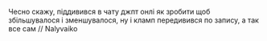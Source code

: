 Чесно скажу, піддивився в чату джпт онлі як зробити щоб збільшувалося і зменшувалося, ну і кламп передивився по запису, а так все сам // Nalyvaiko
